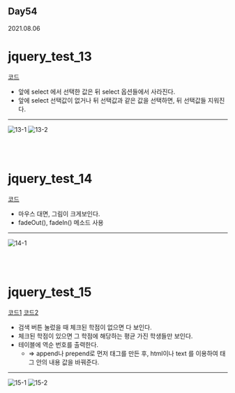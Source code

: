 ## Day54
2021.08.06

# jquery_test_13  
[코드](jquery_test_13.html)
- 앞에 select 에서 선택한 값은 뒤 select 옵션들에서 사라진다.
- 앞에 select 선택값이 없거나 뒤 선택값과 같은 값을 선택하면, 뒤 선택값들 지워진다.

<hr>

![13-1](https://user-images.githubusercontent.com/50298349/128671848-f9da3675-8f71-4625-8c58-09935a64f537.PNG)
![13-2](https://user-images.githubusercontent.com/50298349/128671852-1a4c424a-950e-4d26-92e4-d2489e9bdc09.PNG)

<br><br>

# jquery_test_14  
[코드](jquery_test_14.html)
- 마우스 대면, 그림이 크게보인다.
- fadeOut(), fadeIn() 메소드 사용

<hr>

![14-1](https://user-images.githubusercontent.com/50298349/128671855-a81cba94-ceec-4fc2-96e1-b6fcff25f5ba.PNG)

<br><br>

# jquery_test_15  
[코드1](jquery_test_15.html) [코드2](jquery_test_15(2).html)
- 검색 버튼 눌렀을 때 체크된 학점이 없으면 다 보인다.
- 체크된 학점이 있으면 그 학점에 해당하는 평균 가진 학생들만 보인다.
- 테이블에 역순 번호를 출력한다. 
  - => append나 prepend로 먼저 태그를 만든 후, html이나 text 를 이용하여 태그 안의 내용 값을 바꿔준다.

<hr>

![15-1](https://user-images.githubusercontent.com/50298349/128671862-2aed5d7b-b9b5-4910-ac0a-429ad2cab97c.PNG)
![15-2](https://user-images.githubusercontent.com/50298349/128671868-3f8173b4-d1ff-430c-b166-e909788c4b0b.PNG)
